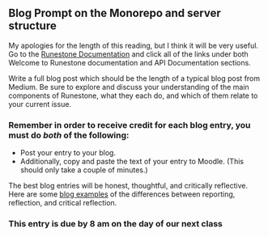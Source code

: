 ## Blog Prompt on the Monorepo and server structure

My apologies for the length of this reading, but I think it will be very useful. Go to the [Runestone Documentation](https://runestone-monorepo.readthedocs.io/en/latest/index.html) and click all of the links under both Welcome to Runestone documentation and API Documentation sections.

Write a full blog post which should be the length of a typical blog post from Medium. Be sure to explore and discuss your understanding of the main components of Runestone, what they each do, and which of them relate to your current issue.

### Remember in order to receive credit for each blog entry, you must do *both* of the following:

  - Post your entry to your blog.
  - Additionally, copy and paste the text of your entry to Moodle. (This should only take a couple of minutes.)

The best blog entries will be honest, thoughtful, and critically reflective. Here are some [blog examples](blogreflection.md)
of the differences between reporting, reflection, and critical reflection.

### This entry is due by 8 am on the day of our next class
